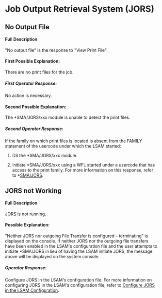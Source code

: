 # Job Output Retrieval System (JORS)

## No Output File

#### Full Description

"No output file" is the response to "View Print File".
 
#### First Possible Explanation:
 
There are no print files for the job.

##### First Operator Response:

No action is necessary.

#### Second Possible Explanation:
 
The \*SMA/JORS/xxx module is unable to detect the print files.

##### Second Operator Response:

If the family on which print files is located is absent from the FAMILY statement of the usercode under which the LSAM started:

1. DS the \*SMA/JORS/xxx module.

2. Initiate \*SMA/JORS/xxx using a WFL started under a usercode that has access to the print family. For more information on this response, refer to \*[SMA/JORS](../../operations-and-components/optional-programs-and-files#smajors-associated-files).
 
## JORS not Working

#### Full Description

JORS is not running.
 
#### Possible Explanation:
 
"Neither JORS nor outgoing File Transfer is configured – terminating" is displayed on the console. If neither JORS nor the outgoing file transfers have been enabled in the LSAM's configuration file and the user attempts to initiate *SMA/JORS in lieu of having the LSAM initiate JORS, the message above will be displayed on the system console.

##### Operator Response:

Configure JORS in the LSAM's configuration file. For more information on configuring JORS in the LSAM's configuration file, refer to [Configure JORS in the LSAM Configuration](../../additional-features/lsam-features/jors#configure-jors-in-the-lsam-configuration).